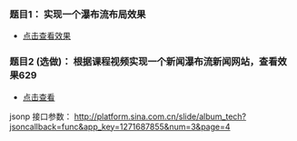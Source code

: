### 题目1： 实现一个瀑布流布局效果

- [点击查看效果](http://js.jirengu.com/yizoc/3/edit)

### 题目2 (选做)： 根据课程视频实现一个新闻瀑布流新闻网站，查看效果629
- [点击查看](http://js.jirengu.com/xosih/3/edit)

jsonp 接口参数： http://platform.sina.com.cn/slide/album_tech?jsoncallback=func&app_key=1271687855&num=3&page=4







